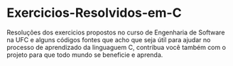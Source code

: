 # Exercicios-Resolvidos-em-C
Resoluções dos exercicios propostos no curso de Engenharia de Software na UFC e alguns códigos fontes que acho que seja útil
para ajudar no processo de aprendizado da linguaguem C, contribua você também com o projeto para que todo mundo se beneficie
e aprenda.
